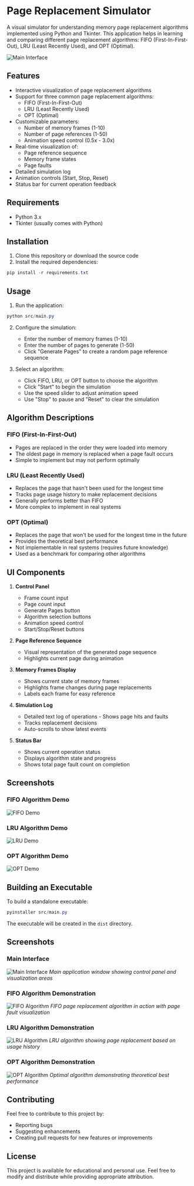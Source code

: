 # Page Replacement Simulator

A visual simulator for understanding memory page replacement algorithms implemented using Python and Tkinter. This application helps in learning and comparing different page replacement algorithms: FIFO (First-In-First-Out), LRU (Least Recently Used), and OPT (Optimal).

![Main Interface](screenshots/v2/main-interface.png)

## Features

- Interactive visualization of page replacement algorithms
- Support for three common page replacement algorithms:
  - FIFO (First-In-First-Out)
  - LRU (Least Recently Used)
  - OPT (Optimal)
- Customizable parameters:
  - Number of memory frames (1-10)
  - Number of page references (1-50)
  - Animation speed control (0.5x - 3.0x)
- Real-time visualization of:
  - Page reference sequence
  - Memory frame states
  - Page faults
- Detailed simulation log
- Animation controls (Start, Stop, Reset)
- Status bar for current operation feedback

## Requirements

- Python 3.x
- Tkinter (usually comes with Python)

## Installation

1. Clone this repository or download the source code
2. Install the required dependencies:
```powershell
pip install -r requirements.txt
```

## Usage

1. Run the application:
```powershell
python src/main.py
```

2. Configure the simulation:
   - Enter the number of memory frames (1-10)
   - Enter the number of pages to generate (1-50)
   - Click "Generate Pages" to create a random page reference sequence

3. Select an algorithm:
   - Click FIFO, LRU, or OPT button to choose the algorithm
   - Click "Start" to begin the simulation
   - Use the speed slider to adjust animation speed
   - Use "Stop" to pause and "Reset" to clear the simulation

## Algorithm Descriptions

### FIFO (First-In-First-Out)
- Pages are replaced in the order they were loaded into memory
- The oldest page in memory is replaced when a page fault occurs
- Simple to implement but may not perform optimally

### LRU (Least Recently Used)
- Replaces the page that hasn't been used for the longest time
- Tracks page usage history to make replacement decisions
- Generally performs better than FIFO
- More complex to implement in real systems

### OPT (Optimal)
- Replaces the page that won't be used for the longest time in the future
- Provides the theoretical best performance
- Not implementable in real systems (requires future knowledge)
- Used as a benchmark for comparing other algorithms

## UI Components

1. **Control Panel**
   - Frame count input
   - Page count input
   - Generate Pages button
   - Algorithm selection buttons
   - Animation speed control
   - Start/Stop/Reset buttons

2. **Page Reference Sequence**
   - Visual representation of the generated page sequence
   - Highlights current page during animation

3. **Memory Frames Display**
   - Shows current state of memory frames
   - Highlights frame changes during page replacements
   - Labels each frame for easy reference

4. **Simulation Log**
   - Detailed text log of operations   - Shows page hits and faults
   - Tracks replacement decisions
   - Auto-scrolls to show latest events

5. **Status Bar**
   - Shows current operation status
   - Displays algorithm state and progress
   - Shows total page fault count on completion

## Screenshots

### FIFO Algorithm Demo
![FIFO Demo](screenshots/v2/fifo-demo.png)

### LRU Algorithm Demo
![LRU Demo](screenshots/v2/lru-demo.png)

### OPT Algorithm Demo
![OPT Demo](screenshots/v2/opt-demo.png)

## Building an Executable

To build a standalone executable:

```powershell
pyinstaller src/main.py
```

The executable will be created in the `dist` directory.

## Screenshots

### Main Interface
![Main Interface](screenshots/v2/main-interface.png)
*Main application window showing control panel and visualization areas*

### FIFO Algorithm Demonstration
![FIFO Algorithm](screenshots/v2/fifo-demo.png)
*FIFO page replacement algorithm in action with page fault visualization*

### LRU Algorithm Demonstration
![LRU Algorithm](screenshots/v2/lru-demo.png)
*LRU algorithm showing page replacement based on usage history*

### OPT Algorithm Demonstration
![OPT Algorithm](screenshots/v2/opt-demo.png)
*Optimal algorithm demonstrating theoretical best performance*


## Contributing

Feel free to contribute to this project by:
- Reporting bugs
- Suggesting enhancements
- Creating pull requests for new features or improvements

## License

This project is available for educational and personal use. Feel free to modify and distribute while providing appropriate attribution.